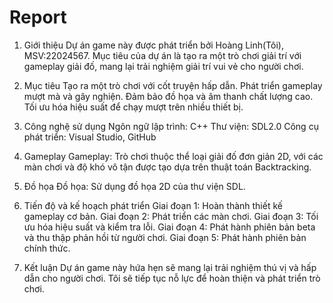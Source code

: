 # Report
1. Giới thiệu
Dự án game này được phát triển bởi Hoàng Linh(Tôi), MSV:22024567. Mục tiêu của dự án là tạo ra một trò chơi giải trí với gameplay giải đố, mang lại trải nghiệm giải trí vui vẻ cho người chơi.

2. Mục tiêu
Tạo ra một trò chơi với cốt truyện hấp dẫn.
Phát triển gameplay mượt mà và gây nghiện.
Đảm bảo đồ họa và âm thanh chất lượng cao.
Tối ưu hóa hiệu suất để chạy mượt trên nhiều thiết bị.

4. Công nghệ sử dụng
Ngôn ngữ lập trình: C++
Thư viện: SDL2.0
Công cụ phát triển: Visual Studio, GitHub

4. Gameplay
Gameplay: Trò chơi thuộc thể loại giải đố đơn giản 2D, với các màn chơi và độ khó vô tận được tạo dựa trên thuật toán Backtracking. 

6. Đồ họa
Đồ họa: Sử dụng đồ họa 2D của thư viện SDL.

6. Tiến độ và kế hoạch phát triển
Giai đoạn 1: Hoàn thành thiết kế gameplay cơ bản.
Giai đoạn 2: Phát triển các màn chơi.
Giai đoạn 3: Tối ưu hóa hiệu suất và kiểm tra lỗi.
Giai đoạn 4: Phát hành phiên bản beta và thu thập phản hồi từ người chơi.
Giai đoạn 5: Phát hành phiên bản chính thức.

7. Kết luận
Dự án game này hứa hẹn sẽ mang lại trải nghiệm thú vị và hấp dẫn cho người chơi. Tôi sẽ tiếp tục nỗ lực để hoàn thiện và phát triển trò chơi.
